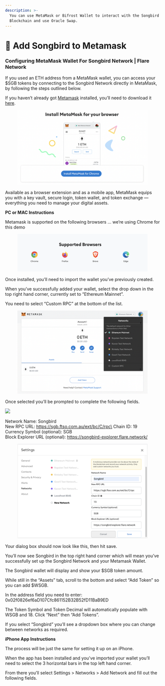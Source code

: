 ```yaml
---
description: >-
  You can use MetaMask or Bifrost Wallet to interact with the Songbird
  Blockchain and use Oracle Swap.
---
```


# 🦊 Add Songbird to Metamask

### Configuring MetaMask Wallet For Songbird Network | Flare Network

If you used an ETH address from a MetaMask wallet, you can access your $SGB tokens by connecting to the Songbird Network directly in MetaMask, by following the steps outlined below.

If you haven’t already got [Metamask](https://metamask.io/) installed, you’ll need to download it [here](https://metamask.io/).

<figure><img src="../.gitbook/assets/metamask-1.png" alt=""><figcaption></figcaption></figure>

Available as a browser extension and as a mobile app, MetaMask equips you with a key vault, secure login, token wallet, and token exchange — everything you need to manage your digital assets.

**PC or MAC Instructions**

Metamask is supported on the following browsers … we’re using Chrome for this demo

<figure><img src="../.gitbook/assets/metamask-2.png" alt=""><figcaption></figcaption></figure>

Once installed, you’ll need to import the wallet you’ve previously created.

When you’ve successfully added your wallet, select the drop down in the top right hand corner, currently set to “Ethereum Mainnet”.

You need to select “Custom RPC” at the bottom of the list.

<figure><img src="../.gitbook/assets/metamask-3.png" alt=""><figcaption></figcaption></figure>

Once selected you’ll be prompted to complete the following fields.

![](https://www.ftso.com.au/img/blog/metamask-4.png)

Network Name: Songbird\
New RPC URL: https://sgb.ftso.com.au/ext/bc/C/rpc\
Chain ID: 19\
Currency Symbol (optional): SGB\
Block Explorer URL (optional): https://songbird-explorer.flare.network/

<figure><img src="../.gitbook/assets/metamask-5-sgb.png" alt=""><figcaption></figcaption></figure>

Your dialog box should now look like this, then hit save.

You’ll now see Songbird in the top right hand corner which will mean you’ve successfully set up the Songbird Network and your Metamask Wallet.

The Songbird wallet will display and show your $SGB token amount.

While still in the “Assets” tab, scroll to the bottom and select “Add Token” so you can add $WSGB.

In the address field you need to enter: 0x02f0826ef6aD107Cfc861152B32B52fD11BaB9ED

The Token Symbol and Token Decimal will automatically populate with WSGB and 18. Click “Next” then “Add Tokens”.

If you select “Songbird” you’ll see a dropdown box where you can change between networks as required.

**iPhone App Instructions**

The process will be just the same for setting it up on an iPhone.

When the app has been installed and you’ve imported your wallet you’ll need to select the 3 horizontal bars in the top left hand corner.

From there you’ll select Settings > Networks > Add Network and fill out the following fields.
